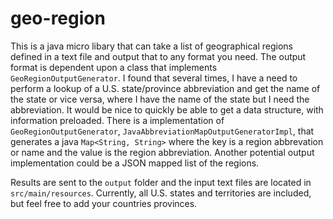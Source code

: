 
# geo-region

This is a java micro libary that can take a list of geographical regions defined in a text file and output that to any format you need.  The output format is dependent upon a class that implements ```GeoRegionOutputGenerator```.  I found that several times, I have a need to perform a lookup of a U.S. state/province abbreviation and get the name of the state or vice versa, where I have the name of the state but I need the abbreviation.  It would be nice to quickly be able to get a data structure, with information preloaded.  There is a implementation of ```GeoRegionOutputGenerator```, ```JavaAbbreviationMapOutputGeneratorImpl```, that generates a java ```Map<String, String>``` where the key is a region abbrevation or name and the value is the region abbreviation.  Another potential output implementation could be a JSON mapped list of the regions.

Results are sent to the ```output``` folder and the input text files are located in ```src/main/resources```.  Currently, all U.S. states and territories are included, but feel free to add your countries provinces.